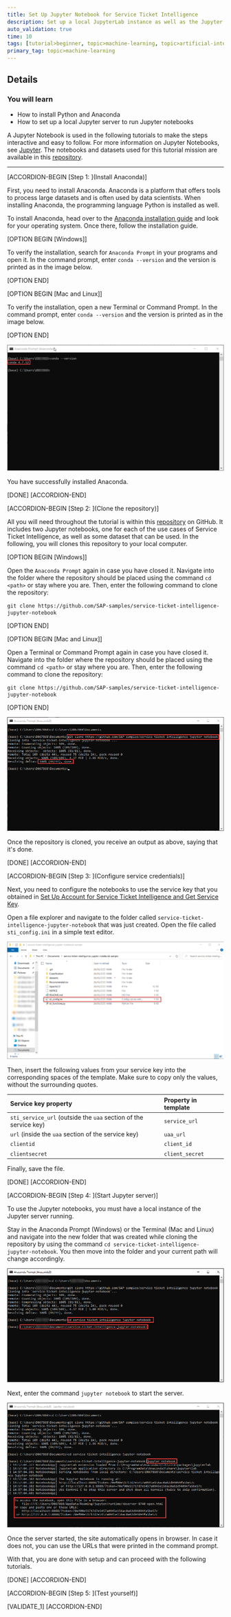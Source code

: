```yaml
---
title: Set Up Jupyter Notebook for Service Ticket Intelligence
description: Set up a local JupyterLab instance as well as the Jupyter Notebook for Service Ticket Intelligence.
auto_validation: true
time: 10
tags: [tutorial>beginner, topic>machine-learning, topic>artificial-intelligence, topic>cloud, products>sap-business-technology-platform, products>sap-ai-business-services, products>service-ticket-intelligence]
primary_tag: topic>machine-learning
---
```


## Details
### You will learn
  - How to install Python and Anaconda
  - How to set up a local Jupyter server to run Jupyter notebooks

A Jupyter Notebook is used in the following tutorials to make the steps interactive and easy to follow. For more information on Jupyter Notebooks, see [Jupyter](https://jupyter.org/). The notebooks and datasets used for this tutorial mission are available in this [repository](https://github.com/SAP-samples/service-ticket-intelligence-jupyter-notebook).

---

[ACCORDION-BEGIN [Step 1: ](Install Anaconda)]

First, you need to install Anaconda. Anaconda is a platform that offers tools to process large datasets and is often used by data scientists. When installing Anaconda, the programming language Python is installed as well.

To install Anaconda, head over to the [Anaconda installation guide](https://docs.anaconda.com/anaconda/install/) and look for your operating system. Once there, follow the installation guide.

[OPTION BEGIN [Windows]]

To verify the installation, search for `Anaconda Prompt` in your programs and open it. In the command prompt, enter `conda --version` and the version is printed as in the image below.

[OPTION END]

[OPTION BEGIN [Mac and Linux]]

To verify the installation, open a new Terminal or Command Prompt. In the command prompt, enter `conda --version` and the version is printed as in the image below.

[OPTION END]

![Check Anaconda Version](check-anaconda-version.png)

You have successfully installed Anaconda.

[DONE]
[ACCORDION-END]

[ACCORDION-BEGIN [Step 2: ](Clone the repository)]

All you will need throughout the tutorial is within this [repository](https://github.com/SAP-samples/service-ticket-intelligence-jupyter-notebook) on GitHub. It includes two Jupyter notebooks, one for each of the use cases of Service Ticket Intelligence, as well as some dataset that can be used. In the following, you will clones this repository to your local computer.

[OPTION BEGIN [Windows]]

Open the `Anaconda Prompt` again in case you have closed it. Navigate into the folder where the repository should be placed using the command `cd <path>` or stay where you are. Then, enter the following command to clone the repository:
```shell
git clone https://github.com/SAP-samples/service-ticket-intelligence-jupyter-notebook
```

[OPTION END]

[OPTION BEGIN [Mac and Linux]]

Open a Terminal or Command Prompt again in case you have closed it. Navigate into the folder where the repository should be placed using the command `cd <path>` or stay where you are. Then, enter the following command to clone the repository:
```shell
git clone https://github.com/SAP-samples/service-ticket-intelligence-jupyter-notebook
```

[OPTION END]

![Clone Repository](clone-repository.png)

Once the repository is cloned, you receive an output as above, saying that it's done.

[DONE]
[ACCORDION-END]

[ACCORDION-BEGIN [Step 3: ](Configure service credentials)]

Next, you need to configure the notebooks to use the service key that you obtained in [Set Up Account for Service Ticket Intelligence and Get Service Key](cp-aibus-sti-booster-key).

Open a file explorer and navigate to the folder called `service-ticket-intelligence-jupyter-notebook` that was just created. Open the file called `sti_config.ini` in a simple text editor.

![Configuration File](config-file.png)

Then, insert the following values from your service key into the corresponding spaces of the template. Make sure to copy only the values, without the surrounding quotes.

|  Service key property                                             | Property in template
|  :----------------------------------------------------------------| :--------------------
|  `sti_service_url` (outside the `uaa` section of the service key) | `service_url`
|  `url` (inside the `uaa` section of the service key)              | `uaa_url`
|  `clientid`                                                       | `client_id`
|  `clientsecret`                                                   | `client_secret`

Finally, save the file.

[DONE]
[ACCORDION-END]

[ACCORDION-BEGIN [Step 4: ](Start Jupyter server)]

To use the Jupyter notebooks, you must have a local instance of the Jupyter server running.

Stay in the Anaconda Prompt (Windows) or the Terminal (Mac and Linux) and navigate into the new folder that was created while cloning the repository by using the command `cd service-ticket-intelligence-jupyter-notebook`. You then move into the folder and your current path will change accordingly.

![Changing Folders](changing-folders.png)

Next, enter the command `jupyter notebook` to start the server.

![Start Server](start-server.png)

Once the server started, the site automatically opens in browser. In case it does not, you can use the URLs that were printed in the command prompt.

With that, you are done with setup and can proceed with the following tutorials.

[DONE]
[ACCORDION-END]

[ACCORDION-BEGIN [Step 5: ](Test yourself)]

[VALIDATE_1]
[ACCORDION-END]
